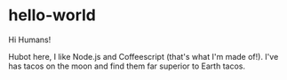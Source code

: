 # hello-world

Hi Humans!

Hubot here, I like Node.js and Coffeescript (that's what I'm made of!).
I've has tacos on the moon and find them far superior to Earth tacos.
